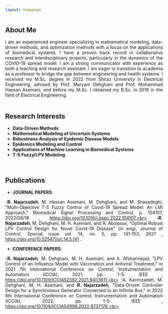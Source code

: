 ```yaml
---
layout: homepage
---
```


## About Me
<div style="text-align: justify;">
I am an experienced engineer specializing in mathematical modeling, data-driven methods, and optimization methods with a focus on the applications of biomedical systems. I have a proven track record in collaborative research and interdisciplinary projects, particularly in the dynamics of the COVID-19 spread model. I am a strong communicator with experience as both a teaching and research assistant. I am eager to transition to academia as a professor to bridge the gap between engineering and health systems. I received my M.Sc. degree in 2022 from Shiraz University in Electrical Engineering, advised by Prof. Maryam Dehghani and Prof. Mohammad Hassan Asemani, and before my M.Sc. I obtained my B.Sc. in 2019 in the field of Electrical Engineering.
</div>
<br>

## Research Interests

- **Data-Driven Methods**
-	**Mathematical Modeling of Uncertain Systems**
- **Robustness Analysis of Epidemic Disease Models**
- **Epidemics Modeling and Control**
- **Applications of Machine Learning in Biomedical Systems**
- **T-S Fuzzy/LPV Modeling**
<br>

## Publications

<div style="text-align: justify;">
  
- **JOURNAL PAPERS**:<br>

-<strong>R. Najarzadeh</strong>, M. Hassan Asemani, M. Dehghani, and M. Shasadeghi, "Multi-Objective T-S Fuzzy Control of Covid-19 Spread Model: An LMI Approach," Biomedical Signal Processing and Control, p. 104107, 2022/08/18 , https://doi.org/10.1016/j.bspc.2022.104107.<br>
-<strong>R. Najarzadeh</strong>, M. Dehghani, M. H. Asemani, and R. Abolpour, "Optimal Robust LPV Control Design for Novel Covid-19 Disease" (in eng), Journal of Control, Special issue vol. 14, no. 5, pp. 141-153, 2021 , https://doi.org/10.52547/joc.14.5.141 .<br>

- **CONFERENCE PAPERS**:<br>

-<strong>R. Najarzadeh</strong>, M. Dehghani, M. H. Asemani, and A. Afsharinejad, "LPV Control of an Influenza Model with Vaccination and Antiviral Treatment," in 2021 7th International Conference on Control, Instrumentation and Automation (ICCIA), 2021, pp. 1-5: IEEE , https://doi.org/10.1109/ICCIA52082.2021.9403611.<br>
-A. Karimzadeh, M. Dehghani, M. H. Asemani, and <strong>R. Najarzadeh</strong>, "Data-Driven Controller Design for a Synchronous Generator Connected to an Infinite Bus," in 2022 8th International Conference on Control, Instrumentation and Automation (ICCIA), 2022, pp. 1-5: IEEE , https://doi.org/10.1109/ICCIA54998.2022.9737178.<br>
</div>
